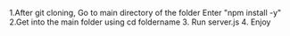 1.After git cloning, Go to main directory of the folder Enter "npm install -y" 
2.Get into the main folder using cd foldername 
3. Run server.js 
4. Enjoy
